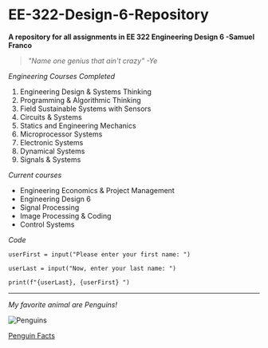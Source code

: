 # EE-322-Design-6-Repository
**A repository for all assignments in EE 322 Engineering Design 6 -Samuel Franco**
> *"Name one genius that ain't crazy" -Ye*

*Engineering Courses Completed*
1. Engineering Design & Systems Thinking
2. Programming & Algorithmic Thinking
3. Field Sustainable Systems with Sensors
4. Circuits & Systems
5. Statics and Engineering Mechanics
6. Microprocessor Systems
7. Electronic Systems
8. Dynamical Systems
9. Signals & Systems

*Current courses*

- Engineering Economics & Project Management
- Engineering Design 6
- Signal Processing
- Image Processing & Coding
- Control Systems

*Code*

`userFirst = input("Please enter your first name: ")`

`userLast = input("Now, enter your last name: ")`

`print(f"{userLast}, {userFirst} ")`

---

*My favorite animal are Penguins!*

![Penguins](https://github.com/user-attachments/assets/0fa6cd41-498d-41f0-a45e-40bf77148a31)


[Penguin Facts](https://www.worldwildlife.org/species/penguin)



